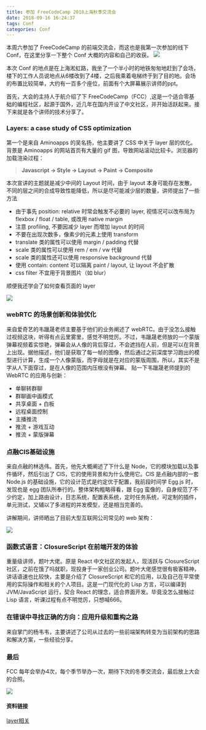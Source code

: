```yaml
---
title: 参加 FreeCodeCamp 2018上海秋季交流会
date: 2018-09-16 16:24:37
tags: Conf
categories: Conf
---
```

本周六参加了 FreeCodeCamp 的前端交流会，而这也是我第一次参加的线下 Conf，在这里分享一下整个 Conf 大概的内容和自己的收获。
![](https://i.loli.net/2018/11/20/5bf3a7a4673ba.png)

<!--more-->
本次 Conf 的地点是在上海淞虹路，我坐了一个半小时的地铁匆匆地赶到了会场，楼下的工作人员说地点从6楼改到了4楼，之后我乘着电梯终于到了目的地。会场的布置比较简单，大约有一百多个座位，前面有个大屏幕展示讲师的ppt。

首先，大会的主持人于航介绍了下 FreeCodeCamp（FCC）,这是一个适合零基础的编程社区，起源于国外，近几年在国内开设了中文社区，并开始活跃起来。接下来就是各个讲师的技术分享了。

### Layers: a case study of CSS optimization
第一个是来自 Aminoapps 的吴名扬，他主要讲了 CSS 中关于 layer 层的优化。背景是 Aminoapps 的网站首页有大量的 gif 图，导致网站滚动比较卡。浏览器的加载渲染过程：
> **Javascript -> Style -> Layout -> Paint -> Composite**

本次宣讲的主题就是减少中间的 Layout 时间，由于 layout 本身可能存在发散，不同的层之间的合成导致性能降低，所以是尽可能减少层的数量，讲师提出了一些方法
- 由于事先 position: relative 时常会触发不必要的 layer, 视情况可以改布局为 flexbox / float / table, 或改用 native margin
- 注意 profiling, 不要因减少 layer 而增加 layout 的时间
- 不要在出现次数多，像素少的元素上使用 transform
- translate 类的属性可以使用 margin / padding 代替
- scale 类的属性可以使用 rem / em / vw 代替
- scale 类的属性还可以使用 responsive background 代替
- 使用 contain: content 可以隔离 paint / layout, 让 layout 不会扩散
- css filter 不宜用于背景图片（如 blur）

顺便我还学会了如何查看页面的 layer

![](https://i.loli.net/2018/11/20/5bf3ac048c32c.png)

### webRTC 的场景创新和体验优化
来自爱奇艺的韦躐晟老师主要基于他们的业务阐述了 webRTC。由于没怎么接触过视频这块，听得有点云里雾里，感觉不明觉厉。不过，韦躐晟老师放的一个蒙版弹幕视频着实惊艳，弹幕会从人像的背后穿过，不会遮挡在人前，但是可以在背景上出现。据他描述，他们是获取了每一帧的图像，然后通过之前深度学习跑出的模型进行计算，生成一个人像蒙版，而字母就是在对应的蒙版周围，所以，其实不是字从人下面穿过，是在人像的范围内压根没有弹幕。
贴一下韦躐晟老师提到的 WebRTC 的应用与创新：
- 单聊转群聊
- 群聊画中画模式
- 共享桌面 + 白板
- 远程桌面控制
- 主播推流
- 推流 + 游戏互动
- 推流 + 蒙版弹幕

### 点融CIS基础设施
来自点融的林选伟。首先，他先大概阐述了下什么是 Node，它的模块加载以及事件循环，然后引出了 CIS，它的使用背景和为什么使用它。CIS 是点融内部的一套 Node.js 的基础设施，它的设计范式是约定优于配置，我前段时间学 Egg.js 时，发现也是 egg 团队所奉行的。整体架构粗略得看，跟 Egg 蛮像的，自身规范了不少约定，加上路由设计，日志系统，配置表系统，定时任务系统，可定制的插件，单元测试，又辅以了多进程的并发模型，还是相当完善的。

讲解期间，讲师晒出了目前大型互联网公司常见的 web 架构：

![](https://i.loli.net/2018/11/20/5bf3a7aebbaff.png)

### 函数式语言：ClosureScript 在前端开发的体验
重量级讲师，题叶大佬。原是 React 中文社区的发起人，现活跃与 ClosureScript 社区，之前在饿了吗就职，现投身于一家创业公司。题叶大佬感觉很有极客精神，讲话语速也比较快，主要是介绍了 ClosureScript 和它的应用，以及自己在平常使用的实际操作和相关的个人项目。这是一门现代化的 Lisp 方言，可以编译到 JVM/JavaScript 运行，契合 React 的理念，适合界面开发。毕竟没怎么接触过 Lisp 语言，听课过程有点不明觉厉，只想喊666。

### 在错误中寻找正确的方向：应用升级和重构之路
来自掌门的杨韦韦，主要讲述了公司从过去的一些前端架构转变为当前架构的思路和解决方案，一些经验分享。

### 最后
FCC 每年会举办4次，每个季节举办一次，期待下次的冬季交流会，最后放上大会的合照。

![](https://i.loli.net/2018/11/20/5bf3a7b4a54b6.jpeg)

#### 资料链接
[layer相关](https://m.aliyun.com/yunqi/articles/622301?utm_content=m_1000011680)